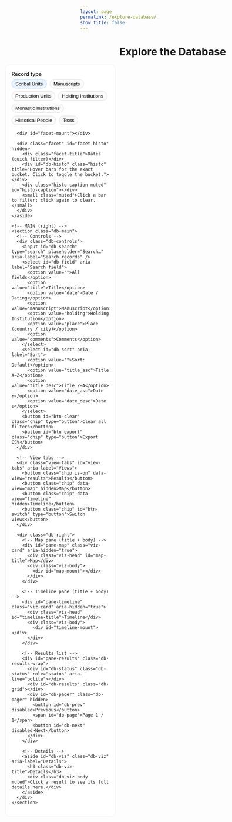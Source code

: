 ```yaml
---
layout: page
permalink: /explore-database/
show_title: false
---
```


<div class="explore-fullwidth">
  <h1 class="mb-3" style="text-align:center;">Explore the Database</h1>

  <div class="db-shell">
    <!-- FACETS (left) -->
    <aside class="db-facets" aria-label="Filters">
      <div class="facet">
        <div class="facet-title">Record type</div>
        <div class="chip-list" id="entity-switch">
          <button class="chip is-on" data-entity="su">Scribal Units</button>
          <button class="chip" data-entity="ms">Manuscripts</button>
          <button class="chip" data-entity="pu">Production Units</button>
          <button class="chip" data-entity="hi">Holding Institutions</button>
          <button class="chip" data-entity="mi">Monastic Institutions</button>
          <button class="chip" data-entity="hp">Historical People</button>
          <button class="chip" data-entity="tx">Texts</button>
        </div>
      </div>

      <div id="facet-mount"></div>

      <div class="facet" id="facet-histo" hidden>
        <div class="facet-title">Dates (quick filter)</div>
        <div id="db-histo" class="histo" title="Hover bars for the exact bucket. Click to toggle the bucket."></div>
        <div class="histo-caption muted" id="histo-caption"></div>
        <small class="muted">Click a bar to filter; click again to clear.</small>
      </div>
    </aside>

    <!-- MAIN (right) -->
    <section class="db-main">
      <!-- Controls -->
      <div class="db-controls">
        <input id="db-search" type="search" placeholder="Search…" aria-label="Search records" />
        <select id="db-field" aria-label="Search field">
          <option value="">All fields</option>
          <option value="title">Title</option>
          <option value="date">Date / Dating</option>
          <option value="manuscript">Manuscript</option>
          <option value="holding">Holding Institution</option>
          <option value="place">Place (country / city)</option>
          <option value="comments">Comments</option>
        </select>
        <select id="db-sort" aria-label="Sort">
          <option value="">Sort: Default</option>
          <option value="title_asc">Title A→Z</option>
          <option value="title_desc">Title Z→A</option>
          <option value="date_asc">Date ↑</option>
          <option value="date_desc">Date ↓</option>
        </select>
        <button id="btn-clear" class="chip" type="button">Clear all filters</button>
        <button id="btn-export" class="chip" type="button">Export CSV</button>
      </div>

      <!-- View tabs -->
      <div class="view-tabs" id="view-tabs" aria-label="Views">
        <button class="chip is-on" data-view="results">Results</button>
        <button class="chip" data-view="map" hidden>Map</button>
        <button class="chip" data-view="timeline" hidden>Timeline</button>
        <button class="chip" id="btn-switch" type="button">Switch views</button>
      </div>

      <div class="db-right">
        <!-- Map pane (title + body) -->
        <div id="pane-map" class="viz-card" aria-hidden="true">
          <div class="viz-head" id="map-title">Map</div>
          <div class="viz-body">
            <div id="map-mount"></div>
          </div>
        </div>

        <!-- Timeline pane (title + body) -->
        <div id="pane-timeline" class="viz-card" aria-hidden="true">
          <div class="viz-head" id="timeline-title">Timeline</div>
          <div class="viz-body">
            <div id="timeline-mount"></div>
          </div>
        </div>

        <!-- Results list -->
        <div id="pane-results" class="db-results-wrap">
          <div id="db-status" class="db-status" role="status" aria-live="polite"></div>
          <div id="db-results" class="db-grid"></div>
          <div id="db-pager" class="db-pager" hidden>
            <button id="db-prev" disabled>Previous</button>
            <span id="db-page">Page 1 / 1</span>
            <button id="db-next" disabled>Next</button>
          </div>
        </div>

        <!-- Details -->
        <aside id="db-viz" class="db-viz" aria-label="Details">
          <h3 class="db-viz-title">Details</h3>
          <div class="db-viz-body muted">Click a result to see its full details here.</div>
        </aside>
      </div>
    </section>
  </div>
</div>

<!-- CSV dialog -->
<dialog id="csv-dialog" style="max-width:680px;border:1px solid #ddd;border-radius:.75rem;padding:1rem;">
  <form method="dialog">
    <h3 style="margin:.25rem 0 .75rem;">Export CSV</h3>
    <p class="muted" style="margin-top:-.25rem">Pick the columns to include.</p>
    <div id="csv-fields" style="display:grid;grid-template-columns:repeat(auto-fit,minmax(220px,1fr));gap:.4rem 1rem;margin:.5rem 0 1rem;"></div>
    <label style="display:flex;gap:.5rem;align-items:center;margin-bottom:.75rem;">
      <input type="checkbox" id="csv-include-header" checked> Include header row
    </label>
    <div style="display:flex;gap:.5rem;justify-content:flex-end;">
      <button type="button" id="csv-all"  class="chip">Select all</button>
      <button type="button" id="csv-none" class="chip">Select none</button>
      <button type="submit" id="csv-export-go" class="chip" style="background:#fff;">Export</button>
      <button type="button" class="chip" onclick="this.closest('dialog').close()">Close</button>
    </div>
  </form>
</dialog>

<style>
  :root { --uh-gold: #a67c00; }

  .explore-fullwidth{width:100vw;max-width:100vw;margin-left:50%;transform:translateX(-50%);padding:0 8vw;}
  .db-shell{display:grid;grid-template-columns: 300px minmax(0,1fr);gap:2rem;max-width:95vw;margin:0 auto;}
  .db-right{
    display:grid;
    grid-template-columns: 420px minmax(520px, 1fr);
    gap:2rem;
    align-items:start;
  }
  @media (max-width:1200px){ .db-right{ grid-template-columns: 1fr } }

  .db-card{min-height:88px;}
  .view-tabs{display:flex;gap:.5rem;align-items:center;margin:.25rem 0 .75rem;}
  .view-tabs .chip{padding:.4rem .75rem;}
  .view-tabs .chip.is-on{background:#e9f3ff;border-color:#b3d6ff;}

  .db-facets{border:1px solid #eee;border-radius:.75rem;padding:1rem;background:#fff;}
  .facet{margin-bottom:1rem;}
  .facet-title{font-weight:600;margin-bottom:.35rem;}
  .chip-list{display:flex;flex-wrap:wrap;gap:.5rem;}
  .chip{border:1px solid #ddd;border-radius:999px;padding:.25rem .6rem;cursor:pointer;user-select:none;background:#fafafa;}
  .chip.is-on{background:#e9f3ff;border-color:#b3d6ff;}
  .muted{color:#666;}

  .check-list{display:flex;flex-wrap:wrap;gap:.4rem 1rem;max-height:220px;overflow:auto;}
  .check-item{display:flex;align-items:center;gap:.35rem;}
  .range{display:flex;align-items:center;gap:.5rem;}
  .range input{width:6.5rem;padding:.35rem .5rem;border:1px solid #ddd;border-radius:.5rem;}

  .db-controls{display:flex;gap:.5rem .75rem;align-items:center;margin:.5rem 0 1rem;flex-wrap:wrap;}
  .db-controls input{flex:1;min-width:220px;padding:.5rem .75rem;border:1px solid #ddd;border-radius:.5rem;}
  .db-controls select,.db-pager button,.db-controls .chip{padding:.5rem .75rem;border:1px solid #ddd;border-radius:.5rem;background:#fff;cursor:pointer;}
  .db-status{font-size:.95rem;color:#555;margin-bottom:.5rem;}

  .db-grid{display:grid;grid-template-columns:repeat(auto-fill,minmax(320px,1fr));gap:1.25rem;}
  .db-card{border:1px solid #eee;border-radius:.75rem;overflow:hidden;background:#fff;display:flex;flex-direction:column;cursor:pointer;}
  .db-body{padding:.6rem .8rem;display:flex;flex-direction:column;gap:.35rem;}
  .db-title{font-weight:600;line-height:1.25;}
  .db-meta{display:flex;flex-wrap:wrap;align-items:baseline;gap:.35rem;font-size:.9rem;color:#666;}
  .db-meta .yeardash { white-space: nowrap; }
  .db-meta .sep{ opacity:.6; }
  .db-card.is-selected{outline:2px solid #cda85c; outline-offset:2px;}

  .db-viz{border:1px solid #eee;border-radius:.75rem;background:#fff;padding:1rem;min-height:200px;}
  .db-viz-title{margin:.1rem 0 .6rem;}
  .section{margin-bottom:.75rem;}
  .kv{display:grid;grid-template-columns:auto 1fr;gap:.4rem .75rem;}
  .kv dt{font-weight:600;}
  .kv dd{margin:0;}

  .db-main a, .db-results-wrap a, .db-viz a{ color: var(--uh-gold); font-weight:700; text-decoration:none; }
  .db-main a:hover, .db-results-wrap a:hover, .db-viz a:hover{ text-decoration:underline; }
  .linklike{ appearance:none;background:transparent;border:none;padding:0;margin:0;color:var(--uh-gold);
    font-weight:700;text-decoration:none;cursor:pointer;line-height:inherit;font:inherit;border-radius:0; }
  .linklike:hover{ text-decoration: underline; }
  .linklike:focus{ outline:none; box-shadow:none; }

  .histo{display:flex;gap:.25rem;align-items:flex-end;height:78px;padding:.5rem .25rem;border:1px solid #eee;border-radius:.5rem;background:#fff;overflow:hidden;}
  .hbar{flex:1;min-width:6px;background:#e6ecf5;position:relative;border-radius:3px;cursor:pointer;}
  .hbar.is-on{background:#c7d7f0;}
  .histo-caption{font-size:.85rem;margin:.25rem 0 0;min-height:1em;}

  /* Viz mode: map/timeline occupy the full right rail */
  .db-right.viz-mode{ grid-template-columns: 1fr; }
  .db-right.viz-mode #db-viz,
  .db-right.viz-mode .db-results-wrap{ display:none; }

  .viz-card{ background:#fff;border:1px solid #eee;border-radius:.75rem;padding:0;overflow:hidden;display:none; }
  .viz-card.is-on{ display:block; }
  .viz-head{ padding:.6rem .9rem;border-bottom:1px solid #eee;font-weight:600; }
  .viz-body{ padding:.5rem .75rem; }
  #map-mount{ width:100%; height: 62vh; }
  #timeline-mount{ width:100%; height: 62vh; overflow:auto; }

  /* Keep the Details panel fixed while scrolling through results */
  #db-viz {
    position: sticky;
    top: 1rem;            /* distance from top of viewport */
    align-self: start;    /* important inside CSS grid */
    max-height: calc(100vh - 2rem);
    overflow-y: auto;     /* allows internal scrolling if too tall */
    scrollbar-gutter: stable;
  }

  
</style>

<script>
/* ============================================================
   Unknown Hands — Explore page (unified, stable)
   ============================================================ */
(function(){
/* ---------- Endpoints ---------- */
const SU_ENDPOINT = "{{ site.heurist.su_json | default: '/data/scribal_units.json' | relative_url }}";
const MS_ENDPOINT = "{{ site.heurist.ms_json | default: '/data/manuscripts.json'   | relative_url }}";
const PU_ENDPOINT = "{{ site.heurist.pu_json | default: '/data/production_units.json' | relative_url }}";
const HI_ENDPOINT = "{{ site.heurist.holding_json | default: '/data/holding_institutions.json' | relative_url }}";
const MI_ENDPOINT = "{{ site.heurist.monastic_json | default: '/data/monastic_institutions.json' | relative_url }}";
const HP_ENDPOINT = "{{ site.heurist.people_json | default: '/data/historical_people.json' | relative_url }}";
const TX_ENDPOINT = "{{ site.heurist.texts_json | default: '/data/texts.json' | relative_url }}";
const BASE = "{{ site.baseurl | default: '' }}";

/* ---------- DOM ---------- */
const $mount   = document.getElementById('facet-mount');
const $results = document.getElementById('db-results');
const $status  = document.getElementById('db-status');
const $pager   = document.getElementById('db-pager');
const $prev    = document.getElementById('db-prev');
const $next    = document.getElementById('db-next');
const $page    = document.getElementById('db-page');
const $search  = document.getElementById('db-search');
const $field   = document.getElementById('db-field');
const $sort    = document.getElementById('db-sort');
const $viz     = document.getElementById('db-viz');
const $btnClear  = document.getElementById('btn-clear');
const $btnExport = document.getElementById('btn-export');

const $right = document.querySelector('.db-right');
const $tabs = {
  wrap: document.getElementById('view-tabs'),
  results: document.querySelector('[data-view="results"]'),
  map: document.querySelector('[data-view="map"]'),
  timeline: document.querySelector('[data-view="timeline"]'),
  switchBtn: document.getElementById('btn-switch')
};
const $panes = {
  map: document.getElementById('pane-map'),
  timeline: document.getElementById('pane-timeline'),
  results: document.getElementById('pane-results')
};
const $mapTitle = document.getElementById('map-title');
const $tlTitle  = document.getElementById('timeline-title');

/* ---------- Utils ---------- */
const getDetail = (rec, name) => (rec?.details||[]).find(d=>d.fieldName===name);
const rawValue  = d => (d?.value ?? '');
const val = d => { if (!d) return ''; if (d.termLabel) return d.termLabel; if (d.value && typeof d.value==='object' && d.value.title) return d.value.title; return d.value || ''; };
const getVal = (rec, field) => val(getDetail(rec, field));
const getRes = (rec, field) => { const d=getDetail(rec,field); return d&&d.value&&d.value.id? d.value : null; };
const esc = s => (s??'').toString().replace(/[&<>"]/g,c=>({ '&':'&amp;','<':'&lt;','>':'&gt;','"':'&quot;'}[c]));
const flat = rec => { const bits=[rec.rec_Title||'']; (rec.details||[]).forEach(d=>{ if (d.termLabel) bits.push(d.termLabel); if (typeof d.value==='string') bits.push(d.value); if (d.value && typeof d.value==='object' && d.value.title) bits.push(d.value.title); }); return bits.join(' ').toLowerCase(); };
const debounce=(fn,ms)=>{let t;return(...a)=>{clearTimeout(t);t=setTimeout(()=>fn(...a),ms)}};
// All details for a field name
const getDetailsAll = (rec, name) => (rec?.details || []).filter(d => d.fieldName === name);

// Convert a detail to displayable string (you already have val(d))
const detailToString = d => val(d);

// All values (strings) for a field, flattening multi-valued terms
const getValsAll = (rec, field) =>
  getDetailsAll(rec, field).map(detailToString).filter(Boolean);


/* ---------- Data loading ---------- */
const EXPECT_TYPE = { su:119, ms:118, pu:116, hi:113, mi:115, hp:114, tx:107 };
async function fetchHeuristRecords(url, expectType){
  const r = await fetch(url, {credentials:'omit'});
  if (!r.ok) return [];
  const j = await r.json();
  const recs = (j && j.heurist && Array.isArray(j.heurist.records)) ? j.heurist.records : [];
  return recs.filter(rec=>{
    const vis = (rec.rec_NonOwnerVisibility||'').toLowerCase();
    if (vis==='private') return false;
    if (!rec.rec_ID) return false;
    if (expectType && String(rec.rec_RecTypeID)!==String(expectType)) return false;
    return true;
  });
}
function dedupeById(arr){ const seen=new Set(); const out=[]; for (const r of (arr||[])){ const k=String(r.rec_ID||''); if (!k||seen.has(k)) continue; seen.add(k); out.push(r);} return out; }

let DATA = { su:[], ms:[], pu:[], hi:[], mi:[], hp:[], tx:[] };
let IDX  = { su:{}, ms:{}, pu:{}, hi:{}, mi:{}, hp:{}, tx:{} };
function indexAll(){ for (const k of Object.keys(DATA)){ IDX[k]={}; DATA[k].forEach(r=>{ IDX[k][String(r.rec_ID)] = r; }); } }
const FIXED = { '107':'tx','113':'hi','114':'hp','115':'mi','116':'pu','118':'ms','119':'su' };
let REC_TYPE_TO_ENTITY = { ...FIXED };
function buildTypeMap(){ REC_TYPE_TO_ENTITY = { ...FIXED }; Object.entries(DATA).forEach(([ekey,arr])=>{ arr.forEach(r=>{ if (r.rec_RecTypeID) REC_TYPE_TO_ENTITY[String(r.rec_RecTypeID)] = ekey; }); }); }

/* ---------- Reverse pointer index ---------- */
let INBOUND = { su:{}, ms:{}, pu:{}, hi:{}, mi:{}, hp:{}, tx:{} };
function resetInbound(){ INBOUND = { su:{}, ms:{}, pu:{}, hi:{}, mi:{}, hp:{}, tx:{} }; }
function indexPointers(){
  resetInbound();
  const all = Object.entries(DATA).flatMap(([t,arr])=>arr.map(r=>[t,r]));
  for (const [fromType, rec] of all){
    (rec.details||[]).forEach(d=>{
      const v = d?.value; if (v && typeof v==='object' && v.id && v.type){
        const toType = REC_TYPE_TO_ENTITY[String(v.type)] || null; if (!toType) return;
        const toId = String(v.id);
        (INBOUND[toType][toId]||(INBOUND[toType][toId]=[])).push({ fromType, fromId:String(rec.rec_ID), fromTitle:rec.rec_Title||'', fieldName:d.fieldName||'' });
      }
    });
  }
}

/* ---------- Facets config ---------- */
const FACETS = {
  su: [
    { key:'su_dating', label:'SU dating', type:'text', field:'SU dating' },
    { key:'century', label:'Normalized century of production', type:'century', field:'Normalized century of production' },
    { key:'post', label:'Terminus post quem', type:'year-range', field:'Normalized terminus post quem' },
    { key:'ante', label:'Terminus ante quem', type:'year-range', field:'Normalized terminus ante quem' },
    { key:'script', label:'Normalized script(s)', type:'enum-multi', field:'Normalised script(s)' },
    { key:'colophon_presence', label:'Colophon presence', type:'enum', field:'Colophon presence' },
    { key:'colophon_language', label:'Colophon language', type:'enum-multi', field:'Colophon language' },
    { key:'manuscript', label:'Manuscript', type:'resource', field:'Manuscript' },
    { key:'scribe_comments', label:'Scribe Comments', type:'text', field:'Scribe Comments' },
    { key:'text_comments', label:'Text(s) comments', type:'text', field:'Text(s) comments' },
    { key:'pu_comments', label:'PU Comments', type:'text', field:'PU Comments' },
  ],
  ms: [
    { key:'holding', label:'Holding Institution', type:'resource', field:'Holding Institution' },
    { key:'callno', label:'Call number', type:'text', field:'Call number' },
    { key:'ms_date', label:'Ms Dating (YYYY ok)', type:'year-range', field:'Ms Dating' },
    { key:'digit_status', label:'Digitization Status', type:'enum', field:'Digitization Status' },
    { key:'digit_type',   label:'Digitization Type', type:'enum', field:'Digitization Type' },
    { key:'iiif_status',  label:'IIIF Status', type:'enum', field:'IIIF Status' },
    { key:'folios', label:'Number of folios', type:'num-range', field:'Number of folios' },
    { key:'h', label:'Codex height', type:'num-range', field:'Codex height' },
    { key:'w', label:'Codex width',  type:'num-range', field:'Codex width' },
  ],
  pu: [
    { key:'country', label:'Country', type:'enum-search', field:'PU country' },
    { key:'city',    label:'City',    type:'enum-search', field:'PU City' },
    { key:'material',label:'Material',type:'enum', field:'Material' },
    { key:'century', label:'Century', type:'century', field:'Normalized century of production' },
    { key:'post',    label:'Post quem', type:'year-range', field:'Normalized terminus post quem' },
    { key:'ante',    label:'Ante quem', type:'year-range', field:'Normalized terminus ante quem' },
    { key:'colophon_presence', label:'Colophon presence', type:'enum-search', field:'Colophon presence' },
    { key:'colophon_language', label:'Colophon language', type:'enum-multi', field:'Colophon language' },
    { key:'Watermark', label:'Watermark Present', type:'enum-search', field:'Watermark Present' },
    { key:'manuscript', label:'Manuscript', type:'resource', field:'Manuscript' },
    { key:'folios', label:'Folios', type:'num-range', field:'Number of Folios' },
    { key:'text_h', label:'Text block height', type:'num-range', field:'Text block height' },
    { key:'text_w', label:'Text block width',  type:'num-range', field:'Text block width' },
    { key:'ruling', label:'Ruling',  type:'enum', field:'Ruling' },
    { key:'catchwords', label:'Ruling',  type:'enum-search', field:'catchwords' },
    { key:'signatures', label:'Ruling',  type:'enum-search', field:'signatures' },
    { key:'Quire types', label:'Quires',  type:'enum-multi', field:'Quire types' },
  ],
  hi: [
    { key:'country', label:'Country', type:'enum-search', field:'Country' },
    { key:'city',    label:'City',    type:'enum-search', field:'City' },
    { key:'itype',   label:'Institution type', type:'enum', field:'Institution type' },
  ],
  mi: [
    { key:'country', label:'Country', type:'enum-search', field:'Country' },
    { key:'city',    label:'City',    type:'enum-search', field:'City' },
    { key:'order',   label:'Religious order', type:'enum-search', field:'Religious order' },
    { key:'mtype',   label:'Type of monastery', type:'enum', field:'Type of monastery' },
    { key:'created', label:'Creation year', type:'year-range', field:'Creation date' },
    { key:'supp',    label:'Suppression year', type:'year-range', field:'Suppression date' },
  ],
  hp: [
    { key:'gender',  label:'Gender', type:'enum', field:'Gender' },
    { key:'gcert',   label:'Gender certainty', type:'enum', field:'Gender certainty' },
    { key:'ptype',   label:'Person type', type:'enum', field:'Person type' },
     { key:'activity',   label:'Century of Activity', type:'century', field:'Century of Activity' },
  ],
  tx: [
    { key:'genre',   label:'Genre', type:'enum', field:'Genre' },
    { key:'subgenre',label:'Subgenre', type:'enum-search', field:'Subgenre' },
    { key:'ntitle',  label:'Normalized Title', type:'enum-search', field:'Normalized Title' },
    { key:'author',  label:'Author', type:'enum-search', field:'Creator' },
  ],
};

/* ---------- Year helpers ---------- */
function firstYear(s){ if (!s) return null; const m=String(s).match(/(^|[^0-9])([0-9]{3,4})(?![0-9])/); if(!m) return null; const y=parseInt(m[2],10); if(isNaN(y)||y<1||y>2100) return null; return y; }
function rangeYears(s){ if (!s) return null; const m=String(s).match(/([0-9]{3,4}).*?([0-9]{3,4})/); if(!m) return null; const a=parseInt(m[1],10),b=parseInt(m[2],10); if([a,b].some(x=>isNaN(x)||x<1||x>2100)) return null; return [a,b]; }
function formatYear(input){ const r=rangeYears(input); if(r) return r[0]===r[1]?String(r[0]):`${r[0]}–${r[1]}`; const y=firstYear(input); return y?String(y):''; }
function joinYearRange(pq, aq){ const y1=firstYear(pq), y2=firstYear(aq); if (y1&&y2) return y1===y2?String(y1):`${y1}–${y2}`; return (y1||y2)?String(y1||y2):''; }

/* ---------- Mapping (titles/dates) ---------- */
const MAP = {
  su: {
    title: r => r.rec_Title || ('Record '+r.rec_ID),
    date:  r => joinYearRange(getVal(r,'Normalized terminus post quem'), getVal(r,'Normalized terminus ante quem')) || formatYear(getVal(r,'SU dating')),
    manuscriptTitle: r => (getRes(r,'Manuscript')?.title) || '',
    manuscriptId:    r => (getRes(r,'Manuscript')?.id) || '',
    flat,
  },
  ms: {
    title: r => r.rec_Title || ('Manuscript '+r.rec_ID),
    date:  r => formatYear(getVal(r,'Ms Dating')),
    callno: r => getVal(r,'Call number') || '',
    holdingTitle: r => (getRes(r,'Holding Institution')?.title)||'',
    holdingId:    r => (getRes(r,'Holding Institution')?.id)||'',
    iiifManifest: r => {
      const d = (r.details||[]).find(x => (x.fieldName||'').toLowerCase().includes('manifest'));
      return d ? (typeof d.value==='string' ? d.value : (d.value?.url || '')) : '';
    },
    flat,
  },
  pu: {
    title: r => r.rec_Title || ('Production Unit '+r.rec_ID),
    date:  r => joinYearRange(getVal(r,'Normalized terminus post quem'), getVal(r,'Normalized terminus ante quem')) || formatYear(getVal(r,'PU dating')),
    place: r => [getVal(r,'PU country'), getVal(r,'PU City')].filter(Boolean).join(', '),
    manuscriptTitle: r => (getRes(r,'Manuscript')?.title) || '',
    manuscriptId:    r => (getRes(r,'Manuscript')?.id) || '',
    flat,
  },
  hi: { title: r => r.rec_Title || ('Holding '+r.rec_ID), country: r => getVal(r,'Country'), city: r => getVal(r,'City'), itype: r => getVal(r,'Institution type'), flat },
  mi: { title: r => r.rec_Title || ('Monastic '+r.rec_ID), dates: r => joinYearRange(getDetail(r,'Creation date')?.value, getDetail(r,'Suppression date')?.value), order: r => getVal(r,'Religious order'), city: r => getVal(r,'City'), country: r => getVal(r,'Country'), flat },
  hp: { title: r => r.rec_Title || ('Person '+r.rec_ID), gender: r => getVal(r,'Gender'), gcert:  r => getVal(r,'Gender certainty'), ptype:  r => getVal(r,'Person type'), flat },
  tx: { title: r => r.rec_Title || ('Text '+r.rec_ID), ntitle: r => getVal(r,'Normalized Title'), genre:  r => getVal(r,'Genre'), sub:    r => getVal(r,'Subgenre'), flat },
};

/* ---------- Histogram ---------- */
let histoBucket=null;
function buildHistogram(list){
  const wrap = document.getElementById('facet-histo');
  const $h = document.getElementById('db-histo');
  const $cap = document.getElementById('histo-caption');
  $h.innerHTML=''; $cap.textContent='';

  const years = list.map(r=>{
    if (ENTITY==='su') return firstYear(getVal(r,'Normalized terminus post quem')) || firstYear(getVal(r,'SU dating'));
    if (ENTITY==='ms') return firstYear(getVal(r,'Ms Dating'));
    if (ENTITY==='pu') return firstYear(getVal(r,'PU dating')) || firstYear(getVal(r,'Normalized terminus post quem'));
    if (ENTITY==='mi') return firstYear(getDetail(r,'Creation date')?.value);
    return null;
  }).filter(v=>typeof v==='number' && !isNaN(v));

  if (!years.length){ wrap.hidden = true; return; }
  wrap.hidden = false;

  const min = Math.min(...years), max = Math.max(...years);
  $cap.textContent = `Overall range: ${min}–${max}`;

  const buckets = Math.max(5, Math.min(12, Math.ceil(Math.sqrt(years.length))));
  const size = Math.max(1, Math.ceil((max - min + 1)/buckets));
  const counts = new Array(buckets).fill(0);
  years.forEach(y=>{ const idx = Math.min(buckets-1, Math.floor((y - min)/size)); counts[idx] += 1; });
  const peak = Math.max(...counts) || 1;

  counts.forEach((c,i)=>{
    const b = document.createElement('div');
    b.className = 'hbar' + (histoBucket===i?' is-on':'');
    b.style.height = (4 + (c/peak)*70) + 'px';
    const lo = min + i*size;
    const hi = Math.min(max, lo + size - 1);
    b.title = `${lo}–${hi}: ${c}`;
    b.addEventListener('click', ()=>{
      histoBucket = (histoBucket===i) ? null : i;
      page = 1;
      renderCurrent();
      updateAvailableViews();
    });
    $h.appendChild(b);
  });
}
function passesHistogram(rec){
  if (histoBucket==null) return true;
  const $h = document.getElementById('db-histo');
  const bars = [...$h.children];
  const b = bars[histoBucket]; if (!b) return true;
  const [lo, hi] = b.title.split(':')[0].split('–').map(s=>parseInt(s,10));
  let y=null;
  if (ENTITY==='su') y = firstYear(getVal(rec,'Normalized terminus post quem')) || firstYear(getVal(rec,'SU dating'));
  else if (ENTITY==='ms') y = firstYear(getVal(rec,'Ms Dating'));
  else if (ENTITY==='pu') y = firstYear(getVal(rec,'PU dating')) || firstYear(getVal(rec,'Normalized terminus post quem'));
  else if (ENTITY==='mi') y = firstYear(getDetail(rec,'Creation date')?.value);
  return (y!=null && y>=lo && y<=hi);
}

/* ---------- Facets UI ---------- */
function buildFacets(records, config, prevState = {}) {
  $mount.innerHTML = '';
  config.forEach(f=>{
    const box=document.createElement('div'); box.className='facet';
    const title=document.createElement('div'); title.className='facet-title'; title.textContent=f.label;
    box.appendChild(title);

    if (f.type==='enum') {
      const counts={}; records.forEach(r=>{ const v=getVal(r,f.field); if (!v||v==='—') return; counts[v]=(counts[v]||0)+1; });
      const wrap=document.createElement('div'); wrap.className='chip-list';
      Object.keys(counts).sort().forEach(v=>{
        const b=document.createElement('button'); b.type='button'; b.className='chip';
        b.dataset.fkey=f.key; b.dataset.value=v;
        b.textContent = `${v} (${counts[v]||0})`;
        if (prevState[f.key]?.values?.has(v)) b.classList.add('is-on');
        wrap.appendChild(b);
      });
      box.appendChild(wrap);

    } else if (f.type==='enum-search') {
      const counts = {}; records.forEach(r=>{ const v=getVal(r,f.field); if(!v||v==='—') return; counts[v]=(counts[v]||0)+1; });
      const options = Object.keys(counts).sort();
      const wrap = document.createElement('div'); wrap.className = 'range';
      const inp = document.createElement('input'); inp.type='search'; inp.placeholder='Type to search…'; inp.dataset.fkey=f.key;
      inp.setAttribute('list', `dl-${f.key}`); inp.value = prevState[f.key]?.q || '';
      const dl = document.createElement('datalist'); dl.id=`dl-${f.key}`; options.forEach(opt=>{ const o=document.createElement('option'); o.value=opt; dl.appendChild(o); });
      wrap.appendChild(inp); wrap.appendChild(dl); box.appendChild(wrap);

    } else if (f.type==='enum-multi' || f.type==='century') {
      const counts = {};
      records.forEach(r => {
        const values = (f.type === 'century')
          ? getValsAll(r, 'Normalized century of production')
          : getValsAll(r, f.field);
        values.forEach(v => {
          if (!v || v === '—') return;
          counts[v] = (counts[v] || 0) + 1;
        });
      });
      const wrap = document.createElement('div'); wrap.className='check-list';
      Object.keys(counts)
        .sort((a,b)=>parseInt(a)-parseInt(b)) // OK for century; for scripts use .sort()
        .forEach(v=>{
          const lab=document.createElement('label'); lab.className='check-item';
          const cb=document.createElement('input'); cb.type='checkbox'; cb.dataset.fkey=f.key; cb.value=v;
          if (prevState[f.key]?.values?.has(v)) cb.checked=true;
          lab.appendChild(cb); lab.append(` ${v} (${counts[v]||0})`);
          wrap.appendChild(lab);
        });
      box.appendChild(wrap);

    } else if (f.type==='year-range' || f.type==='num-range') {
      const vals = records.map(r=>{
        if (f.type==='year-range') return firstYear(getVal(r,f.field));
        const d=getDetail(r,f.field); const n=parseFloat(val(d)); return isNaN(n)?null:n;
      }).filter(v=>v!=null);
      const lo = vals.length?Math.min(...vals):''; const hi = vals.length?Math.max(...vals):'';
      const rng=document.createElement('div'); rng.className='range';
      const min=document.createElement('input'); min.type='number'; min.step='1'; min.dataset.fkey=f.key;
      const max=document.createElement('input'); max.type='number'; max.step='1'; max.dataset.fkey=f.key;
      min.value = prevState[f.key]?.min ?? lo; max.value = prevState[f.key]?.max ?? hi;
      if (lo!==''){ min.min=lo; max.min=lo; } if (hi!==''){ min.max=hi; max.max=hi; }
      rng.appendChild(min); rng.append(' to '); rng.appendChild(max); box.appendChild(rng);
      const hint=document.createElement('small'); hint.className='muted'; hint.textContent=(f.type==='year-range'?'Year range (YYYY)':'Numeric range'); box.appendChild(hint);

    } else if (f.type==='text' || f.type==='resource') {
      const inp=document.createElement('input'); inp.type='search'; inp.placeholder='Type to filter…'; inp.dataset.fkey=f.key; inp.value = prevState[f.key]?.q || ''; box.appendChild(inp);
    }

    $mount.appendChild(box);
  });

  const showHisto = ['su','ms','pu','mi'].includes(ENTITY);
  document.getElementById('facet-histo').hidden = !showHisto;
}
function readFacetState(config){
  const st={};
  config.forEach(f=>{
    if (f.type==='enum'){
      const onChips=[...document.querySelectorAll(`.chip[data-fkey="${f.key}"].is-on`)].map(n=>n.dataset.value);
      st[f.key]={type:f.type, values:new Set(onChips)};
    } else if (f.type==='enum-multi' || f.type==='century'){
      const onCbs=[...document.querySelectorAll(`input[type="checkbox"][data-fkey="${f.key}"]:checked`)].map(n=>n.value);
      st[f.key]={type:f.type, values:new Set(onCbs)};
    } else if (f.type==='year-range' || f.type==='num-range'){
      const [min,max]=[...document.querySelectorAll(`.range input[data-fkey="${f.key}"]`)].map(i=>i.value);
      st[f.key]={type:f.type, min:min?parseFloat(min):null, max:max?parseFloat(max):null};
    } else if (f.type==='text' || f.type==='resource' || f.type==='enum-search'){
      const input=document.querySelector(`input[data-fkey="${f.key}"]`);
      st[f.key]={type:f.type, q:(input?.value||'').trim().toLowerCase()};
    }
  });
  return st;
}
function applyFacets(list, config){
  const st=readFacetState(config);
  return list.filter(rec=>{
    for (const f of config){
      const s=st[f.key]; if (!s) continue;
      if (f.type==='enum'){
        const v=getVal(rec,f.field);
        if (s.values.size && !s.values.has(v)) return false;
      } else if (f.type==='enum-multi' || f.type==='century'){
        const values = (f.type==='century')
          ? getValsAll(rec, 'Normalized century of production')
          : getValsAll(rec, f.field);
        // if there are selected values, the record must have at least one of them
        if (s.values.size && !values.some(v => s.values.has(v))) return false;
      } else if (f.type==='year-range'){
        const y = firstYear(getVal(rec,f.field));
        if (s.min!=null && y!=null && y < s.min) return false;
        if (s.max!=null && y!=null && y > s.max) return false;
      } else if (f.type==='num-range'){
        const d = getDetail(rec,f.field); const n = parseFloat(val(d));
        if (isNaN(n)) continue;
        if (s.min!=null && n < s.min) return false;
        if (s.max!=null && n > s.max) return false;
      } else if (f.type==='text'){
        const q=s.q; if (q && (getVal(rec,f.field)||'').toLowerCase().indexOf(q)===-1) return false;
      } else if (f.type==='resource' || f.type==='enum-search'){
        const q=s.q; if (q){
          const t = (getRes(rec,f.field)?.title || getVal(rec,f.field) || '').toLowerCase();
          if (!t.includes(q)) return false;
        }
      }
    }
    return true;
  });
}

/* ---------- Search/sort ---------- */
function applySearch(list, map, q, field){
  if (!q) return list;
  const s=q.toLowerCase();
  return list.filter(rec=>{
    if (!field) return map.flat(rec).includes(s);
    if (field==='title') return (map.title(rec)||'').toLowerCase().includes(s);
    if (field==='date')  return (map.date?.(rec)||'').toLowerCase().includes(s);
    if (field==='manuscript') return ((map.manuscriptTitle?.(rec))||'').toLowerCase().includes(s);
    if (field==='holding')    return ((map.holdingTitle?.(rec))||'').toLowerCase().includes(s);
    if (field==='place')      return ((map.place?.(rec))||'').toLowerCase().includes(s) ||
                                [getVal(rec,'Country'), getVal(rec,'City')].join(' ').toLowerCase().includes(s);
    if (field==='comments')   return (getVal(rec,'Scribe Comments')+' '+getVal(rec,'Text(s) comments')+' '+getVal(rec,'PU Comments')+' '+getVal(rec,'Identification comments')).toLowerCase().includes(s);
    return map.flat(rec).includes(s);
  });
}
const sorters = map => ({
  title_asc:  (a,b)=>(map.title(a)||'').localeCompare(map.title(b)||''),
  title_desc: (a,b)=>(map.title(b)||'').localeCompare(map.title(a)||''),
  date_asc:   (a,b)=>(map.date?.(a)||'').localeCompare(map.date?.(b)||''),
  date_desc:  (a,b)=>(map.date?.(b)||'').localeCompare(map.date?.(a)||''),
});

/* ---------- Jump helpers ---------- */
function indexOfRecord(list, id){ const sId=String(id); for (let i=0;i<list.length;i++){ if (String(list[i].rec_ID)===sId) return i; } return -1; }
function linkTo(type, id, text){ if (!id) return esc(text||''); return `<button type="button" class="linklike" data-jump='${type}:${String(id)}'>${esc(text||'')}</button>`; }
function jumpTo(type, id){
  switchEntity(type);
  const list = computeList();
  const selIndex = indexOfRecord(list, id);
  if (selIndex >= 0) page = Math.floor(selIndex / pageSize) + 1;
  render(list, type, String(id));
}

/* ---------- Summaries helpers (unchanged) ---------- */
const uniqBy = (arr, keyFn) => { const seen=new Set(); const out=[]; arr.forEach(x=>{ const k=keyFn(x); if(!seen.has(k)){ seen.add(k); out.push(x);} }); return out; };
function manuscriptsForText(txRec){
  const txId = String(txRec.rec_ID);
  const inbound = INBOUND.tx[txId] || [];
  const results = [];
  inbound.filter(x=>x.fromType==='ms').forEach(x=>{ const ms = IDX.ms[x.fromId]; if (ms) results.push({id:x.fromId, title: MAP.ms.title(ms)}); });
  inbound.filter(x=>x.fromType==='su').forEach(x=>{ const su = IDX.su[x.fromId]; if (!su) return; const msRes = getRes(su,'Manuscript'); if (!msRes) return; const ms = IDX.ms[String(msRes.id)]; if (!ms) return; results.push({id:String(msRes.id), title: MAP.ms.title(ms)}); });
  inbound.filter(x=>x.fromType==='pu').forEach(x=>{ const pu = IDX.pu[x.fromId]; if (!pu) return; const msRes = getRes(pu,'Manuscript'); if (!msRes) return; const ms = IDX.ms[String(msRes.id)]; if (!ms) return; results.push({id:String(msRes.id), title: MAP.ms.title(ms)}); });
  return uniqBy(results, r=>r.id);
}
const ROLE_FIELDS_RX = /(scribe|author|translator)/i;
function textsForPerson(hpRec){
  const hpId = String(hpRec.rec_ID);
  const inbound = INBOUND.hp[hpId] || [];
  const fromTexts = inbound.filter(x=>x.fromType==='tx' && ROLE_FIELDS_RX.test(x.fieldName||''));
  const grouped = new Map();
  fromTexts.forEach(x=>{
    const tx = IDX.tx[x.fromId]; if (!tx) return;
    const label = (x.fieldName||'Linked Text').replace(/_/g,' ');
    if (!grouped.has(label)) grouped.set(label, []);
    grouped.get(label).push({id:x.fromId, title: MAP.tx.title(tx)});
  });
  if (!grouped.size){
    inbound.filter(x=>x.fromType==='tx').forEach(x=>{
      const tx = IDX.tx[x.fromId]; if (!tx) return;
      if (!grouped.has('Texts')) grouped.set('Texts', []);
      grouped.get('Texts').push({id:x.fromId, title: MAP.tx.title(tx)});
    });
  }
  for (const [k, list] of grouped.entries()){ grouped.set(k, uniqBy(list, r=>r.id)); }
  return grouped;
}
function peopleForMonastic(miRec){
  const miId = String(miRec.rec_ID);
  const inbound = INBOUND.mi[miId] || [];
  const list = inbound.filter(x=>x.fromType==='hp').map(x=>{ const p = IDX.hp[x.fromId]; return p ? {id:x.fromId, title: MAP.hp.title(p)} : null; }).filter(Boolean);
  return uniqBy(list, r=>r.id);
}
function susForPU(puRec){
  const puId = String(puRec.rec_ID);
  const inbound = INBOUND.pu[puId] || [];
  const list = inbound.filter(x=>x.fromType==='su').map(x=>{ const su = IDX.su[x.fromId]; return su ? {id:x.fromId, title: MAP.su.title(su)} : null; }).filter(Boolean);
  return uniqBy(list, r=>r.id);
}

/* Hide these field labels in the Details panel */
const HIDE_FIELDS = new Set([
  'Cataloguing',
  'Catalogue Record Link(s)',   // add more if you like
  'Cataloging',                 // spelling variants, just in case
  'Seen in Person',
]);

const LABEL_RENAMES = {
  'Normalized terminus post quem': 'Terminus post quem',
  'Normalized terminus ante quem': 'Terminus ante quem',
  'Normalised script(s)': 'Script(s)',
};

/* Order the Details fields per entity.
   List each fieldName EXACTLY as it appears in your JSON (you can still rename via LABEL_RENAMES). */
const ORDER_FIELDS = {
  su: [
    'SU dating',
    'Normalized century of production',
    'Normalized terminus post quem',
    'Normalized terminus ante quem',
    'Manuscript',
    'Normalised script(s)',               // note British spelling from your JSON
    'Script Comments',
    'Scribe Comments',
    'Text(s) comments',
    'PU Comments',
  ],
  ms: [
    'Call number',
    'Ms Dating',
    'Holding Institution',
    'Number of folios',
    'Codex height',
    'Codex width',
    'Digitization Status',
    'Digitization Type',
    'IIIF Status',
    'Catalogue Record Link(s)',
    'Digitization link(s)',
    'IIIF Manifest Link(s)',
  ],
  pu: [
    'PU dating',
    'Normalized terminus post quem',
    'Normalized terminus ante quem',
    'PU country',
    'PU region',
    'PU City',
    'Material',
    'Manuscript',
    'Number of Folios',
  ],
  // add hi / mi / hp / tx as needed
};

/* If true, anything not listed in ORDER_FIELDS[entity] (and not hidden) will be appended at the end. */
const INCLUDE_REST = true;

/* ---------- Details panel ---------- */
function renderDetailRows(rec, entity){
  if (!rec) return '<div class="muted">No details available.</div>';

  const details = rec.details || [];

  // Build a map: fieldName -> [detail, detail, ...] to keep multi-values
  const byField = new Map();
  for (const d of details){
    const rawLabel = (d.fieldName || '').trim();
    if (!rawLabel) continue;
    if (HIDE_FIELDS.has(rawLabel)) continue;
    if (!byField.has(rawLabel)) byField.set(rawLabel, []);
    byField.get(rawLabel).push(d);
  }

  // Helper to render one detail to HTML (keeps your link behaviour)
  const renderVal = (d) => {
    if (d.termLabel) return esc(d.termLabel);
    if (d.value && typeof d.value === 'object' && (d.value.title || d.value.id)){
      const tEnt = REC_TYPE_TO_ENTITY[String(d.value.type)] || null;
      const tId  = String(d.value.id || '');
      if (tEnt && IDX[tEnt] && IDX[tEnt][tId]) return linkTo(tEnt, tId, d.value.title || tId);
      return esc(d.value.title || tId);
    }
    const raw = rawValue(d);
    if (typeof raw === 'string' && /^https?:\/\//i.test(raw)){
      return `<a href="${esc(raw)}" target="_blank" rel="noopener">${esc(raw)}</a>`;
    }
    return esc(raw ?? '');
  };

  const rows = [];

  // 1) Render in declared order
  const order = ORDER_FIELDS[entity] || [];
  const seen = new Set();
  for (const key of order){
    const arr = byField.get(key);
    if (!arr || !arr.length) continue;
    const label = esc(LABEL_RENAMES[key] || key);
    for (const d of arr){
      const html = renderVal(d);
      if (html) rows.push(`<dt>${label}</dt><dd>${html}</dd>`);
    }
    seen.add(key);
  }

  // 2) Optionally append remaining (not hidden) fields, alphabetically
  if (INCLUDE_REST){
    const rest = [...byField.keys()].filter(k => !seen.has(k)).sort((a,b)=>a.localeCompare(b));
    for (const key of rest){
      const label = esc(LABEL_RENAMES[key] || key);
      for (const d of byField.get(key)){
        const html = renderVal(d);
        if (html) rows.push(`<dt>${label}</dt><dd>${html}</dd>`);
      }
    }
  }

  return rows.length
    ? rows.join('')
    : '<div class="muted">No details available.</div>';
}

function showDetails(rec, type){
  if (!rec){
    $viz.innerHTML = `<h3 class="db-viz-title">Details</h3><div class="db-viz-body muted">No record selected.</div>`;
    return;
  }
  const map = MAP[type];
  let html = `<h3 class="db-viz-title">${esc(map.title(rec)||'Untitled')}</h3>`;

  if (type==='su'){
    const dt = map.date(rec)||'';
    const msT = map.manuscriptTitle(rec), msId = map.manuscriptId(rec);
    html += `<div class="section"><div>${esc(dt)}${msT ? ' — '+linkTo('ms', msId, msT) : ''}</div></div>`;
  } else if (type==='ms'){
    const dt = map.date(rec)||'';
    const hT = map.holdingTitle(rec), hId = map.holdingId(rec);
    html += `<div class="section"><div>${esc(dt)}${hT ? ' — '+linkTo('hi', hId, hT) : ''}</div></div>`;
    const manifestUrl = MAP.ms.iiifManifest(rec);
    if (manifestUrl){
      const viewerHref = `${BASE}/viewer/?manifest=${encodeURIComponent(manifestUrl)}`;
      html += `<div style="margin:.5rem 0 1rem;">
        <a class="chip" href="${viewerHref}" target="_blank" rel="noopener">Open in Mirador (new tab)</a>
        <a class="chip" href="${esc(manifestUrl)}" target="_blank" rel="noopener">Open manifest JSON</a>
      </div>`;
    }
  } else if (type==='pu'){
    const dt = map.date(rec)||'';
    const msT = map.manuscriptTitle(rec), msId = map.manuscriptId(rec);
    html += `<div class="section"><div>${esc(dt)}${map.place(rec)?' — '+esc(map.place(rec)):''}${msT ? ' — '+linkTo('ms', msId, msT) : ''}</div></div>`;
  } else if (type==='hi'){
    html += `<div class="section"><div>${esc(MAP.hi.country(rec)||'')} ${MAP.hi.city(rec)?' — '+esc(MAP.hi.city(rec)):''} ${MAP.hi.itype(rec)?' — '+esc(MAP.hi.itype(rec)):''}</div></div>`;
  } else if (type==='mi'){
    html += `<div class="section"><div>${esc(MAP.mi.dates(rec)||'')} ${MAP.mi.city(rec)?' — '+esc(MAP.mi.city(rec))+', ':''}${esc(MAP.mi.country(rec)||'')}</div></div>`;
  } else if (type==='hp'){
    html += `<div class="section"><div>${[MAP.hp.gender(rec)].filter(Boolean).join(' — ')}</div></div>`;
  } else if (type==='tx'){
    html += `<div class="section"><div>${[MAP.tx.genre(rec)].filter(Boolean).join(' — ')}</div></div>`;
  }

html += `<div class="section"><div class="kv">${renderDetailRows(rec, type)}</div></div>`;

  if (type==='ms'){
    const sus = DATA.su.filter(s => String(getRes(s,'Manuscript')?.id) === String(rec.rec_ID));
    const pus = DATA.pu.filter(p => String(getRes(p,'Manuscript')?.id) === String(rec.rec_ID));
    if (sus.length){ html += `<div class="section"><strong>Scribal Units in this manuscript</strong>${sus.slice(0,150).map(s=>`<div>${linkTo('su', s.rec_ID, MAP.su.title(s))}</div>`).join('')}</div>`; }
    if (pus.length){ html += `<div class="section"><strong>Production Units in this manuscript</strong>${pus.slice(0,150).map(p=>`<div>${linkTo('pu', p.rec_ID, MAP.pu.title(p))}</div>`).join('')}</div>`; }
  }
  if (type==='tx'){
    const mss = manuscriptsForText(rec);
    if (mss.length){ html += `<div class="section"><strong>Manuscripts containing this text</strong>${mss.slice(0,150).map(m=>`<div>${linkTo('ms', m.id, m.title)}</div>`).join('')}</div>`; }
  }
  if (type==='hp'){
    const groups = textsForPerson(rec);
    if (groups.size){
      html += `<div class="section"><strong>Texts linked to this person</strong>`;
      for (const [label, items] of groups.entries()){
        html += `<div style="margin:.25rem 0;"><em>${esc(label)}</em>${items.slice(0,150).map(t=>`<div>${linkTo('tx', t.id, t.title)}</div>`).join('')}</div>`;
      }
      html += `</div>`;
    }
  }
  if (type==='mi'){
    const ppl = peopleForMonastic(rec);
    if (ppl.length){ html += `<div class="section"><strong>People linked to this institution</strong>${ppl.slice(0,200).map(p=>`<div>${linkTo('hp', p.id, p.title)}</div>`).join('')}</div>`; }
  }
  if (type==='pu'){
    const sus = susForPU(rec);
    if (sus.length){ html += `<div class="section"><strong>Scribal Units in this Production Unit</strong>${sus.slice(0,200).map(su=>`<div>${linkTo('su', su.id, su.title)}</div>`).join('')}</div>`; }
  }
  if (type==='hi'){
    const manis = DATA.ms.filter(m => String(getRes(m,'Holding Institution')?.id) === String(rec.rec_ID));
    if (manis.length){ html += `<div class="section"><strong>Manuscripts at this institution</strong>${manis.slice(0,200).map(m=>`<div>${linkTo('ms', m.rec_ID, MAP.ms.title(m))}</div>`).join('')}</div>`; }
  }

  $viz.innerHTML = html;
  $viz.querySelectorAll('[data-jump]').forEach(btn=>{
    btn.addEventListener('click', ()=>{
      const [t,id] = btn.getAttribute('data-jump').split(':');
      jumpTo(t, id);
    });
  });
}

/* ---------- Results grid ---------- */
let ENTITY = 'su';
let page=1, pageSize=24;
let selectedCard=null;

function render(list, type, selectId=null){
  const map = MAP[type];
  const sort = $sort.value;
  if (sort && sorters(map)[sort]) list=[...list].sort(sorters(map)[sort]);

  buildHistogram(list);

  const total=list.length;
  const totalPages = Math.max(1, Math.ceil(total / pageSize));

  if (selectId){
    const idx = indexOfRecord(list, selectId);
    if (idx>=0) page = Math.floor(idx / pageSize) + 1;
  }
  page = Math.min(Math.max(1, page), totalPages);

  const start=(page-1)*pageSize, end=start+pageSize;
  const pageItems=list.slice(start,end);

  const frag=document.createDocumentFragment();
  pageItems.forEach(rec=>{
    const card=document.createElement('article'); card.className='db-card';

    const body=document.createElement('div'); body.className='db-body';
    const h=document.createElement('div'); h.className='db-title';
    h.textContent=(map.title||(()=>''))(rec)||'Untitled';
    body.appendChild(h);

    const meta=document.createElement('div'); meta.className='db-meta';
    if (type==='su'){
      const yr = map.date(rec)||''; const msT = map.manuscriptTitle(rec); const msId = map.manuscriptId(rec);
      if (yr){ const yd=document.createElement('span'); yd.className='yeardash'; yd.textContent=`${yr} —`; meta.appendChild(yd); }
      if (msT){
        const btn=document.createElement('button'); btn.type='button'; btn.className='linklike'; btn.textContent=msT; if (msId) btn.dataset.jump=`ms:${String(msId)}`;
        btn.addEventListener('click', ev=>{ ev.stopPropagation(); jumpTo('ms', String(msId)); });
        meta.appendChild(btn);
      }
    } else if (type==='ms'){
      meta.textContent = [ map.date(rec) ].filter(Boolean).join(' — ');
    } else if (type==='pu'){
      const yr = map.date(rec)||''; const msT = map.manuscriptTitle(rec); const msId = map.manuscriptId(rec);
      if (yr){ const y=document.createElement('span'); y.className='yeardash'; y.textContent=`${yr} —`; meta.appendChild(y); }
      if (map.place(rec)){ const pl=document.createElement('span'); pl.textContent=map.place(rec); meta.appendChild(pl); }
      if (msT){
        const sep=document.createElement('span'); sep.className='sep'; sep.textContent='—'; meta.appendChild(sep);
        const btn=document.createElement('button'); btn.type='button'; btn.className='linklike'; btn.textContent=msT; if (msId) btn.dataset.jump=`ms:${String(msId)}`;
        btn.addEventListener('click', ev=>{ ev.stopPropagation(); jumpTo('ms', String(msId)); });
        meta.appendChild(btn);
      }
    } else if (type==='hi'){
      meta.textContent = [MAP.hi.country(rec), MAP.hi.city(rec), MAP.hi.itype(rec)].filter(Boolean).join(' — ');
    } else if (type==='mi'){
      meta.textContent = [MAP.mi.dates(rec), MAP.mi.city(rec), MAP.mi.country(rec)].filter(Boolean).join(' — ');
    } else if (type==='hp'){
      meta.textContent = [MAP.hp.gender(rec)].filter(Boolean).join(' — ');
    } else if (type==='tx'){
      meta.textContent = [MAP.tx.genre(rec)].filter(Boolean).join(' — ');
    }

    body.appendChild(meta);
    card.appendChild(body);

    card.addEventListener('click', ()=>{
      if (selectedCard) selectedCard.classList.remove('is-selected');
      card.classList.add('is-selected');
      selectedCard = card;
      showDetails(rec, type);
    });

    if (selectId && String(rec.rec_ID)===String(selectId)) card.dataset.autoselect = '1';
    frag.appendChild(card);
  });

  $results.innerHTML=''; $results.appendChild(frag);

  $status.textContent = `${total} result${total===1?'':'s'}`;
  $pager.hidden = total <= pageSize;
  $page.textContent = `Page ${page} / ${totalPages}`;
  $prev.disabled = (page<=1);
  $next.disabled = (page>=totalPages);

  const toSelect = $results.querySelector('.db-card[data-autoselect="1"]') || $results.querySelector('.db-card');
  if (toSelect){ toSelect.click(); toSelect.scrollIntoView({block:'nearest'}); }
  else { showDetails(null, type); selectedCard=null; }
}
function computeList(){
  const cfg  = FACETS[ENTITY];
  const map  = MAP[ENTITY];
  let list = DATA[ENTITY] || [];
  list = applyFacets(list, cfg);
  list = applySearch(list, map, $search.value.trim(), $field.value);
  if (histoBucket!=null){ list = list.filter(passesHistogram); }
  return list;
}
function renderCurrent(){
  const list = computeList();
  render(list, ENTITY);
}
function recompute(){
  const cfg = FACETS[ENTITY];
  const prevState = readFacetState(cfg);
  const list = computeList();
  buildFacets(list, cfg, prevState);
  render(list, ENTITY);
}

/* ---------- Views (Results / Map / Timeline) ---------- */
let ACTIVE_VIEW = 'results';

function supportsMap(entity){ return ['hi','ms','pu'].includes(entity); }
function supportsTimeline(entity){ return ['su','ms','pu','mi'].includes(entity); }

function setView(view){
  ACTIVE_VIEW = view;

  // Tabs
  $tabs.results?.classList.toggle('is-on', view==='results');
  $tabs.map?.classList.toggle('is-on',     view==='map');
  $tabs.timeline?.classList.toggle('is-on',view==='timeline');

  // Layout
  const vizOn = (view!=='results');
  $right.classList.toggle('viz-mode', vizOn);
  $panes.map.classList.toggle('is-on', view==='map');
  $panes.timeline.classList.toggle('is-on', view==='timeline');
  $panes.map.setAttribute('aria-hidden', String(view!=='map'));
  $panes.timeline.setAttribute('aria-hidden', String(view!=='timeline'));

  if (view==='map') buildMap();
  if (view==='timeline') buildTimeline();
}
$tabs.wrap.addEventListener('click', (e)=>{
  const btn = e.target.closest('[data-view]');
  if (!btn) return;
  setView(btn.dataset.view);
});
$tabs.switchBtn.addEventListener('click', ()=>{
  const order = ['results','map','timeline'].filter(v=>{
    if (v==='map') return supportsMap(ENTITY);
    if (v==='timeline') return supportsTimeline(ENTITY);
    return true;
  });
  const i = order.indexOf(ACTIVE_VIEW);
  setView(order[(i+1) % order.length]);
});
function updateAvailableViews(){
  const mapOk = supportsMap(ENTITY);
  const tlOk  = supportsTimeline(ENTITY);
  $tabs.map.hidden      = !mapOk;
  $tabs.timeline.hidden = !tlOk;
  if (ACTIVE_VIEW==='map' && !mapOk) setView('results');
  if (ACTIVE_VIEW==='timeline' && !tlOk) setView('results');
  if (ACTIVE_VIEW==='map' && mapOk) buildMap();
  if (ACTIVE_VIEW==='timeline' && tlOk) buildTimeline();
}

/* ---------- Switch entity ---------- */
function switchEntity(ent){
  if (ENTITY===ent) return;
  ENTITY = ent;
  document.querySelectorAll('#entity-switch .chip').forEach(c=>c.classList.toggle('is-on', c.dataset.entity===ent));
  $search.value=''; $field.value=''; $sort.value='';
  page=1; histoBucket=null;
  recompute();
  updateAvailableViews();
}

/* ---------- Map (Leaflet) ---------- */
let leafletLoaded=false;
function ensureLeaflet(){
  return new Promise((resolve)=>{
    if (leafletLoaded) return resolve();
    const link=document.createElement('link'); link.rel='stylesheet';
    link.href='https://unpkg.com/leaflet@1.9.4/dist/leaflet.css'; document.head.appendChild(link);
    const s=document.createElement('script'); s.src='https://unpkg.com/leaflet@1.9.4/dist/leaflet.js';
    s.onload=()=>{ leafletLoaded=true; resolve(); }; document.body.appendChild(s);
  });
}
function parseWKTPoint(wkt){ if (!wkt) return null; const m=String(wkt).match(/POINT\(([-\d.]+)\s+([-\d.]+)\)/i); return m?{lng:parseFloat(m[1]),lat:parseFloat(m[2])}:null; }
function coordsFromHoldingInstitution(msRec){
  const hiRes = getRes(msRec,'Holding Institution'); if (!hiRes||!hiRes.id) return null;
  const hi = IDX.hi[String(hiRes.id)]; if (!hi) return null;
  const latD = getDetail(hi,'Latitude')?.value; const lonD = getDetail(hi,'Longitude')?.value;
  const wkt = (latD&&latD.geo&&latD.geo.wkt) ? latD.geo.wkt : (lonD&&lonD.geo&&lonD.geo.wkt);
  return parseWKTPoint(wkt);
}
function coordsFromProduction(msRec){
  const msId = String(msRec.rec_ID);
  const pus = DATA.pu.filter(p => String(getRes(p,'Manuscript')?.id) === msId);
  for (const pu of pus){
    const latD = getDetail(pu,'Latitude')?.value || getDetail(pu,'PU Latitude')?.value;
    const lonD = getDetail(pu,'Longitude')?.value || getDetail(pu,'PU Longitude')?.value;
    const wkt  = (latD&&latD.geo&&latD.geo.wkt) ? latD.geo.wkt : (lonD&&lonD.geo&&lonD.geo.wkt);
    const pt = parseWKTPoint(wkt); if (pt) return pt;
  }
  return null;
}
async function buildMap(){
  if (!supportsMap(ENTITY)) return;
  await ensureLeaflet();

  // Title by entity
  $mapTitle.textContent = (ENTITY==='ms')
    ? 'Map — Manuscript Production (fallback: Holding Institution)'
    : (ENTITY==='pu' ? 'Map — Production Units' : 'Map — Holding Institutions');

  // fresh mount to avoid Leaflet errors between entity switches
  let mount = document.getElementById('map-mount');
  if (!mount) return;
  if (mount._leaflet_id){ const clone = mount.cloneNode(false); mount.parentNode.replaceChild(clone, mount); mount=clone; }
  mount.innerHTML='';

  const map = L.map(mount).setView([47,8],4);
  L.tileLayer('https://{s}.tile.openstreetmap.org/{z}/{x}/{y}.png',{ attribution:'© OpenStreetMap' }).addTo(map);

  const list = computeList();
  const fg = L.featureGroup().addTo(map);

  list.forEach(rec=>{
    let pt=null;
    if (ENTITY==='hi'){
      const latD = getDetail(rec,'Latitude')?.value;
      const lonD = getDetail(rec,'Longitude')?.value;
      const wkt  = (latD&&latD.geo&&latD.geo.wkt) ? latD.geo.wkt : (lonD&&lonD.geo&&lonD.geo.wkt);
      pt = parseWKTPoint(wkt);
    } else if (ENTITY==='ms'){
      pt = coordsFromProduction(rec) || coordsFromHoldingInstitution(rec);
    } else if (ENTITY==='pu'){
      const latD = getDetail(rec,'Latitude')?.value || getDetail(rec,'PU Latitude')?.value;
      const lonD = getDetail(rec,'Longitude')?.value || getDetail(rec,'PU Longitude')?.value;
      const wkt  = (latD&&latD.geo&&latD.geo.wkt) ? latD.geo.wkt : (lonD&&lonD.geo&&lonD.geo.wkt);
      pt = parseWKTPoint(wkt);
    }
    if (!pt) return;
    const id = String(rec.rec_ID);
    const title = (MAP[ENTITY].title(rec) || 'Untitled').replace(/"/g,'&quot;');
    const m = L.circleMarker([pt.lat, pt.lng], {radius:6}).addTo(fg);
    m.bindPopup(`<div style="min-width:220px"><div style="font-weight:600;margin-bottom:.25rem">${title}</div><button class="chip" data-jump="${ENTITY}:${id}">Open in results</button></div>`);
    m.on('popupopen', (e)=>{
      const btn = e.popup.getElement().querySelector('[data-jump]');
      btn.addEventListener('click', ()=>{ setView('results'); jumpTo(ENTITY, id); });
    });
  });

  if (fg.getLayers().length){ map.fitBounds(fg.getBounds().pad(0.2)); }
  else { map.setView([47,8],4); mount.insertAdjacentHTML('beforeend','<div class="muted" style="padding:.75rem">No mappable coordinates in current results.</div>'); }
}

function buildTimeline(){
  // Only render where supported
  if (!supportsTimeline(ENTITY)) return;

  const mount = document.getElementById('timeline-mount');
  if (!mount) return;

  // Helper: get first 3–4 digit year safely
  const getYear = s => {
    if (!s) return null;
    const m = String(s).match(/(^|[^0-9])([0-9]{3,4})(?![0-9])/);
    if (!m) return null;
    const y = parseInt(m[2], 10);
    return (y >= 1 && y <= 2100) ? y : null;
  };

  // Pull the current filtered list
  const list = computeList();

  // Sizing
  const width  = mount.clientWidth || 900;
  const padX   = 36;
  const padY   = 28;
  const bandH  = 96;      // vertical space per band (dot cloud height)
  const gap    = 32;      // space between bands
  const hSingle = padY + bandH + padY;                // single-band total height
  const hDouble = padY + bandH + gap + bandH + padY;  // two-band total height

  // Map X position from year
  const makeX = (minY, maxY) => {
    const span = (maxY - minY) || 1;
    return y => padX + ((y - minY) / span) * (width - 2*padX);
  };

  // ————————— Monastic Institutions: two bands (Creation + Suppression)
  if (ENTITY === 'mi') {
    const Y_creation  = r => getYear(getDetail(r,'Creation date')?.value);
    const Y_suppress  = r => getYear(getDetail(r,'Suppression date')?.value);

    const creations  = list.map(r => ({ r, y: Y_creation(r)  })).filter(o => Number.isFinite(o.y));
    const suppresses = list.map(r => ({ r, y: Y_suppress(r) })).filter(o => Number.isFinite(o.y));

    if (!creations.length && !suppresses.length){
      mount.style.height = '160px';
      mount.innerHTML = '<div class="muted" style="padding:.75rem">No dates in current results.</div>';
      return;
    }

    const allYears = [...creations.map(o=>o.y), ...suppresses.map(o=>o.y)];
    const minY = Math.min(...allYears), maxY = Math.max(...allYears);
    const X = makeX(minY, maxY);

    // Center each band vertically; jitter stays within bandH
    const band1Y = padY + bandH/2;                 // Creation baseline (center)
    const band2Y = padY + bandH + gap + bandH/2;   // Suppression baseline (center)

    const jitter = () => (Math.random() - 0.5) * bandH; // ± bandH/2
    const dot = (x, cy, color, title) =>
      `<circle cx="${x.toFixed(1)}" cy="${(cy + jitter()).toFixed(1)}" r="3" fill="${color}"><title>${title}</title></circle>`;

    const svg = `
      <svg viewBox="0 0 ${width} ${hDouble}" width="100%" height="${hDouble}">
        <text x="${padX}" y="${band1Y-12}" font-size="12" fill="#666">Creation</text>
        <text x="${padX}" y="${band2Y-12}" font-size="12" fill="#666">Suppression</text>

        <line x1="${padX}" y1="${band1Y}" x2="${width-padX}" y2="${band1Y}" stroke="#ccc"/>
        <line x1="${padX}" y1="${band2Y}" x2="${width-padX}" y2="${band2Y}" stroke="#ccc"/>

        ${creations.map(o => dot(X(o.y), band1Y, '#cda85c', `${MAP.mi.title(o.r) || 'Untitled'} (Creation: ${o.y})`)).join('')}
        ${suppresses.map(o => dot(X(o.y), band2Y, '#888', `${MAP.mi.title(o.r) || 'Untitled'} (Suppression: ${o.y})`)).join('')}

        <text x="${padX}" y="${hDouble-10}" font-size="11" fill="#666">${minY}</text>
        <text x="${width/2}" y="${hDouble-10}" font-size="11" fill="#666" text-anchor="middle">${Math.round((minY+maxY)/2)}</text>
        <text x="${width-padX}" y="${hDouble-10}" font-size="11" fill="#666" text-anchor="end">${maxY}</text>
      </svg>
    `;
    mount.style.height = `${hDouble}px`;
    mount.innerHTML = svg;
    return;
  }

  // ————————— Default: single-band timeline
  const yearOf = r => {
    if (ENTITY==='su') return getYear(getVal(r,'Normalized terminus post quem')) || getYear(getVal(r,'SU dating'));
    if (ENTITY==='ms') return getYear(getVal(r,'Ms Dating'));
    if (ENTITY==='pu') return getYear(getVal(r,'PU dating')) || getYear(getVal(r,'Normalized terminus post quem'));
    return null;
  };

  const pts = list.map(r => ({ r, y: yearOf(r) })).filter(o => Number.isFinite(o.y));
  if (!pts.length){
    mount.style.height = '160px';
    mount.innerHTML = '<div class="muted" style="padding:.75rem">No dates in current results.</div>';
    return;
  }

  const minY = Math.min(...pts.map(o=>o.y));
  const maxY = Math.max(...pts.map(o=>o.y));
  const X = makeX(minY, maxY);
  const baseline = padY + bandH/2;

  const svg = `
    <svg viewBox="0 0 ${width} ${hSingle}" width="100%" height="${hSingle}">
      <line x1="${padX}" y1="${baseline}" x2="${width-padX}" y2="${baseline}" stroke="#ccc"/>
      ${pts.map(o => {
        const cy = baseline + (Math.random() - 0.5) * bandH; // centered jitter
        const t  = MAP[ENTITY].title(o.r) || 'Untitled';
        return `<circle cx="${X(o.y).toFixed(1)}" cy="${cy.toFixed(1)}" r="3" fill="#cda85c"><title>${t} (${o.y})</title></circle>`;
      }).join('')}
      <text x="${padX}" y="${hSingle-10}" font-size="11" fill="#666">${minY}</text>
      <text x="${width/2}" y="${hSingle-10}" font-size="11" fill="#666" text-anchor="middle">${Math.round((minY+maxY)/2)}</text>
      <text x="${width-padX}" y="${hSingle-10}" font-size="11" fill="#666" text-anchor="end">${maxY}</text>
    </svg>
  `;
  mount.style.height = `${hSingle}px`;
  mount.innerHTML = svg;
}

/* ---------- CSV ---------- */
const csvCell = v => `"${String(v ?? '').replace(/"/g,'""')}"`;
const access = {
  field: (label, fieldName) => ({ label, get: r => getVal(r, fieldName) }),
  resTitle: (label, fieldName) => ({ label, get: r => (getRes(r, fieldName)?.title) || getVal(r, fieldName) || '' }),
  raw: (label, fn) => ({ label, get: fn }),
};
const FIELDSETS = {
  su: [
    access.raw('rec_ID', r=>r.rec_ID), access.raw('Title',  r=>MAP.su.title(r)), access.raw('Date (normalized)', r=>MAP.su.date(r)),
    access.resTitle('Manuscript', 'Manuscript'),
    access.field('Colophon presence','Colophon presence'), access.field('Colophon language','Colophon language'),
    access.field('Century','Normalized century of production'), access.field('Terminus post quem','Normalized terminus post quem'),
    access.field('Terminus ante quem','Normalized terminus ante quem'), access.field('SU dating','SU dating'),
    access.field('Script Comments','Script Comments'), access.field('Scribe Comments','Scribe Comments'),
    access.field('Text(s) comments','Text(s) comments'), access.field('PU Comments','PU Comments'),
  ],
  ms: [
    access.raw('rec_ID', r=>r.rec_ID), access.raw('Title',  r=>MAP.ms.title(r)), access.raw('Date (Ms Dating)', r=>MAP.ms.date(r)),
    access.field('Call number','Call number'), access.resTitle('Holding Institution','Holding Institution'),
    access.field('Digitization Status','Digitization Status'), access.field('Digitization Type','Digitization Type'),
    access.field('IIIF Status','IIIF Status'), access.field('Number of folios','Number of folios'),
    access.field('Codex height','Codex height'), access.field('Codex width','Codex width'),
    access.field('Catalogue Record Link(s)','Catalogue Record Link(s)'), access.field('Digitization link(s)','Digitization link(s)'),
    access.field('IIIF Manifest Link(s)','IIIF Manifest Link(s)'),
  ],
  pu: [
    access.raw('rec_ID', r=>r.rec_ID), access.raw('Title',  r=>MAP.pu.title(r)), access.raw('Date (normalized)', r=>MAP.pu.date(r)),
    access.field('Country','PU country'), access.field('Region','PU region'), access.field('City','PU City'),
    access.field('Material','Material'), access.resTitle('Manuscript','Manuscript'), access.field('Folios','Number of Folios'),
  ],
  hi: [
    access.raw('rec_ID', r=>r.rec_ID), access.raw('Title',  r=>MAP.hi.title(r)),
    access.field('Country','Country'), access.field('City','City'),
    access.field('Institution type','Institution type'), access.field('Website link','Website link'),
    access.field('Latitude','Latitude'), access.field('Longitude','Longitude'),
  ],
  mi: [
    access.raw('rec_ID', r=>r.rec_ID), access.raw('Title',  r=>MAP.mi.title(r)),
    access.field('Country','Country'), access.field('City','City'), access.field('Religious order','Religious order'),
    access.field('Type of monastery','Type of monastery'), access.field('Creation date','Creation date'), access.field('Suppression date','Suppression date'),
  ],
  hp: [
    access.raw('rec_ID', r=>r.rec_ID), access.raw('Title',  r=>MAP.hp.title(r)),
    access.field('Name of Person','Name of Person'), access.field('Gender','Gender'),
    access.field('Gender certainty','Gender certainty'), access.field('Person type','Person type'),
  ],
  tx: [
    access.raw('rec_ID', r=>r.rec_ID), access.raw('Title',  r=>MAP.tx.title(r)),
    access.field('Normalized Title','Normalized Title'), access.field('Other titles','other titles'),
    access.field('Genre','Genre'), access.field('Subgenre','Subgenre'), access.field('Identification comments','Identification comments'),
  ]
};
const $csvDialog = document.getElementById('csv-dialog');
const $csvFields = document.getElementById('csv-fields');
const $csvHeader = document.getElementById('csv-include-header');
const $csvAll    = document.getElementById('csv-all');
const $csvNone   = document.getElementById('csv-none');
const $csvGo     = document.getElementById('csv-export-go');
function openCSVDialog(){
  const fields = FIELDSETS[ENTITY] || [];
  $csvFields.innerHTML = '';
  fields.forEach((f, i)=>{
    const id = `csv-${ENTITY}-${i}`;
    const label = document.createElement('label');
    label.setAttribute('for', id);
    const cb = document.createElement('input');
    cb.type = 'checkbox'; cb.id = id; cb.dataset.idx = String(i);
    cb.checked = (i < 4);
    label.append(cb); label.append(' '+f.label);
    $csvFields.appendChild(label);
  });
  $csvDialog.showModal();
}
function selectedFieldAccessors(){
  const fields = FIELDSETS[ENTITY] || [];
  return [...$csvFields.querySelectorAll('input[type="checkbox"]')].filter(cb=>cb.checked).map(cb=>fields[parseInt(cb.dataset.idx,10)]);
}
function buildCSV(list, picks, includeHeader){
  const headers = picks.map(p=>csvCell(p.label)).join(',');
  const rows = list.map(r => picks.map(p => csvCell(p.get(r))).join(','));
  return (includeHeader ? headers+'\n' : '') + rows.join('\n');
}
function downloadCSVFromList(){
  const picks = selectedFieldAccessors();
  if (!picks.length){ alert('Select at least one field.'); return; }
  const list = computeList();
  const csv = buildCSV(list, picks, $csvHeader.checked);
  const blob = new Blob([csv], {type:'text/csv;charset=utf-8;'});
  const url = URL.createObjectURL(blob);
  const a = document.createElement('a'); a.href = url; a.download = `export_${ENTITY}.csv`; document.body.appendChild(a); a.click(); a.remove(); URL.revokeObjectURL(url);
}

/* ---------- Events ---------- */
document.getElementById('entity-switch').addEventListener('click', (e)=>{
  const btn = e.target.closest('.chip'); if (!btn) return;
  switchEntity(btn.dataset.entity);
});
$prev.addEventListener('click',()=>{ page=Math.max(1,page-1); renderCurrent(); updateAvailableViews(); });
$next.addEventListener('click',()=>{ page=page+1; renderCurrent(); updateAvailableViews(); });
$sort.addEventListener('change',()=>{ page=1; renderCurrent(); updateAvailableViews(); });
$field.addEventListener('change',()=>{ page=1; renderCurrent(); updateAvailableViews(); });
$search.addEventListener('input', debounce(()=>{ page=1; renderCurrent(); updateAvailableViews(); }, 200));
$mount.addEventListener('click',e=>{
  const chip=e.target.closest('.chip'); if (!chip) return;
  chip.classList.toggle('is-on'); page=1; recompute(); updateAvailableViews();
});
$mount.addEventListener('change', debounce(()=>{ page=1; recompute(); updateAvailableViews(); },150));
document.getElementById('btn-clear').addEventListener('click', ()=>{
  $mount.querySelectorAll('input').forEach(i=>{ if (i.type==='checkbox') i.checked=false; else i.value=''; });
  $mount.querySelectorAll('.chip.is-on').forEach(c=>c.classList.remove('is-on'));
  $search.value=''; $field.value=''; $sort.value='';
  histoBucket=null; page=1;
  recompute(); updateAvailableViews();
});
$btnExport.addEventListener('click', openCSVDialog);
$csvAll?.addEventListener('click', ()=>{ $csvFields.querySelectorAll('input[type="checkbox"]').forEach(cb=>cb.checked=true); });
$csvNone?.addEventListener('click', ()=>{ $csvFields.querySelectorAll('input[type="checkbox"]').forEach(cb=>cb.checked=false); });
$csvGo?.addEventListener('click', (e)=>{ e.preventDefault(); downloadCSVFromList(); $csvDialog.close(); });

/* ---------- Boot ---------- */
async function boot(){
  $status.textContent='Loading data…';
  const [su, ms, pu, hi, mi, hp, tx] = await Promise.all([
    fetchHeuristRecords(SU_ENDPOINT, EXPECT_TYPE.su),
    fetchHeuristRecords(MS_ENDPOINT, EXPECT_TYPE.ms),
    fetchHeuristRecords(PU_ENDPOINT, EXPECT_TYPE.pu),
    fetchHeuristRecords(HI_ENDPOINT, EXPECT_TYPE.hi),
    fetchHeuristRecords(MI_ENDPOINT, EXPECT_TYPE.mi),
    fetchHeuristRecords(HP_ENDPOINT, EXPECT_TYPE.hp),
    fetchHeuristRecords(TX_ENDPOINT, EXPECT_TYPE.tx)
  ]);
  DATA = { su:dedupeById(su), ms:dedupeById(ms), pu:dedupeById(pu), hi:dedupeById(hi), mi:dedupeById(mi), hp:dedupeById(hp), tx:dedupeById(tx) };
  indexAll(); buildTypeMap(); indexPointers();
  buildFacets(DATA.su, FACETS.su);
  render(DATA.su, 'su');
  updateAvailableViews();
  $status.textContent='';
}
boot();

/* Expose a couple for debugging */
window.jumpTo = jumpTo;
window.renderCurrent = renderCurrent;
})();
</script>